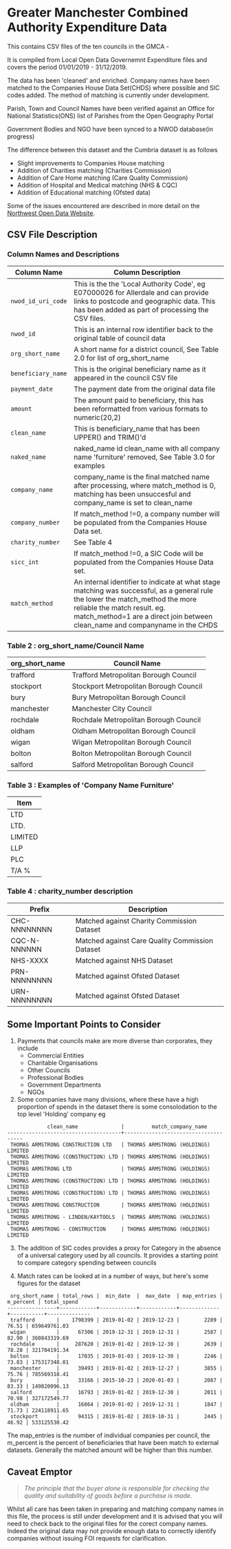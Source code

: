 # Greater Manchester Combined Authority Expenditure Data

This contains CSV files of the ten councils in the GMCA - 

It is compiled from Local Open Data Governemnt Expenditure files and 
covers the period 01/01/2019 - 31/12/2019.

The data has been 'cleaned' and enriched. Company names have been matched
to the Companies House Data Set(CHDS) where possible and SIC codes added. The
method of matching is currently under development.

Parish, Town and Council Names have been verified against an Office for National 
Statistics(ONS) list of Parishes from the Open Geography Portal

Government Bodies and NGO have been synced to a NWOD database(in progress)

The difference between this dataset and the Cumbria dataset is as follows
* Slight improvements to Companies House matching
* Addition of Charities matching (Charities Commission)
* Addition of  Care Home matching (Care Quality Commission)
* Addition of Hospital and Medical matching (NHS & CQC)
* Addition of Educational matching (Ofsted data)

Some of the issues encountered are described in more detail on the 
[Northwest Open Data Website](http://www.northwestopendata.org.uk/).

## CSV File Description
### Column Names and Descriptions
| Column Name       | Column Description                                                   |
|-------------------|----------------------------------------------------------------------|
|`nwod_id_uri_code` | This is the the 'Local Authority Code', eg E07000026 for Allerdale and can provide links to postcode and geographic data. This has been added as part of processing the CSV files. |
|`nwod_id`          | This is an internal row identifier back to the original table of council data |
|`org_short_name`   | A short name for a district council, See Table 2.0 for list of org_short_name |
|`beneficiary_name` | This is the original beneficiary name as it appeared in the council CSV file |
|`payment_date`     | The payment date from the original data file |
|`amount`           | The amount paid to beneficiary, this has been reformatted from various formats to numeric(20,2) |
|`clean_name`       | This is beneficiary_name that has been UPPER() and TRIM()'d |
|`naked_name`       | naked_name id clean_name with all company name 'furniture' removed, See Table 3.0 for examples |
|`company_name`     | company_name is the final matched name after processing, where match_method is 0, matching has been unsuccesful and company_name is set to clean_name |
|`company_number`   | If match_method !=0, a company number will be populated from the Companies House Data set. |
|`charity_number`   | See Table 4 |
|`sicc_int`         |  If match_method !=0, a SIC Code will be populated from the Companies House Data set. |
|`match_method`     | An internal identifier to indicate at what stage matching was successful, as a general rule the lower the match_method the more reliable the match result. eg. match_method=1 are a direct join between clean_name and companyname in the CHDS |


### Table 2 : org_short_name/Council Name
| org_short_name | Council Name                            |
|----------------|-----------------------------------------|
| trafford       | Trafford Metropolitan Borough Council   |
| stockport      | Stockport Metropolitan Borough Council  |
| bury           | Bury  Metropolitan Borough Council      |
| manchester     | Manchester City Council                 |
| rochdale       | Rochdale Metropolitan Borough Council   |
| oldham         | Oldham Metropolitan Borough Council     |
| wigan          | Wigan Metropolitan Borough Council      |
| bolton         | Bolton Metropolitan Borough Council     |
| salford        | Salford Metropolitan Borough Council    |

### Table 3 : Examples of 'Company Name Furniture'
| Item |
|------|
| LTD |
| LTD. |
| LIMITED |
| LLP |
| PLC |
| T/A % |

### Table 4 : charity_number description
| Prefix       | Description |
|--------------|--------------|
| CHC-NNNNNNNN | Matched against Charity Commission Dataset
| CQC-N-NNNNNN | Matched against Care Quality Commission Dataset
| NHS-XXXX     | Matched against NHS Dataset
| PRN-NNNNNNNN | Matched against Ofsted Dataset
| URN-NNNNNNNN | Matched against Ofsted Dataset


## Some Important Points to Consider
1. Payments that councils make are more diverse than corporates, they include
   * Commercial Entities
   * Charitable Organisations
   * Other Councils
   * Professional Bodies
   * Government Departments
   * NGOs
2. Some companies have many divisions, where these have a high proportion of spends 
in the dataset there is some consolodation to the top level 'Holding' company
eg

````
             clean_name              |         match_company_name
-------------------------------------+-------------------------------------
 THOMAS ARMSTRONG CONSTRUCTION LTD   | THOMAS ARMSTRONG (HOLDINGS) LIMITED
 THOMAS ARMSTRONG (CONSTRUCTION) LTD | THOMAS ARMSTRONG (HOLDINGS) LIMITED
 THOMAS ARMSTRONG LTD                | THOMAS ARMSTRONG (HOLDINGS) LIMITED
 THOMAS ARMSTRONG (CONSTRUCTION) LTD | THOMAS ARMSTRONG (HOLDINGS) LIMITED
 THOMAS ARMSTRONG (CONSTRUCTION) LTD | THOMAS ARMSTRONG (HOLDINGS) LIMITED
 THOMAS ARMSTRONG CONSTRUCTION       | THOMAS ARMSTRONG (HOLDINGS) LIMITED
 THOMAS ARMSTRONG - LINDEN/KAYTOOLS  | THOMAS ARMSTRONG (HOLDINGS) LIMITED
 THOMAS ARMSTRONG - CONSTRUCTION     | THOMAS ARMSTRONG (HOLDINGS) LIMITED
````

3. The addition of SIC codes provides a proxy for Category in the absence of 
a universal category used by all councils. It provides a starting point to compare 
category spending between councils

4. Match rates can be looked at in a number of ways, but here's some figures for the dataset

````
 org_short_name | total_rows |  min_date  |  max_date  | map_entries | m_percent | total_spend
----------------+------------+------------+------------+-------------+-----------+--------------
 trafford       |    1798399 | 2019-01-02 | 2019-12-23 |        2289 |     76.51 | 659649761.03
 wigan          |      67306 | 2019-12-31 | 2019-12-31 |        2587 |     82.90 | 360843319.69
 rochdale       |     287620 | 2019-01-02 | 2019-12-30 |        2639 |     78.28 | 321704191.34
 bolton         |      17035 | 2019-01-03 | 2019-12-30 |        2246 |     73.83 | 175317348.01
 manchester     |      39493 | 2019-01-02 | 2019-12-27 |        3855 |     75.76 | 785569318.41
 bury           |      33166 | 2015-10-23 | 2020-01-03 |        2087 |     83.33 | 149820096.13
 salford        |      16793 | 2019-01-02 | 2019-12-30 |        2011 |     70.98 | 327172549.77
 oldham         |      16864 | 2019-01-02 | 2019-12-31 |        1847 |     71.73 | 224118911.65
 stockport      |      94315 | 2019-01-02 | 2019-10-31 |        2445 |     46.92 | 533125530.42
````
The map_entries is the number of individual companies per council, the m_percent is the percent
of beneficiaries that have been match to external datasets. Generally the matched amount will be 
higher than this number.

## Caveat Emptor
> _The principle that the buyer alone is responsible for checking the quality and suitability of goods before a purchase is made._

Whilst all care has been taken in preparing and matching company names in this file, the 
process is still under development and it is advised that you will need to check back to 
the original files for the corect company names. Indeed the original data may not provide
enough data to correctly identify companies without issuing FOI requests for clarification.
